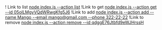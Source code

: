 ! Link to list [node index.js --action list](https://ibb.co/HD0gH8y)
!Link to get [node index.js --action get --id 05olLMgyVQdWRwgKfg5J6](https://ibb.co/kKyvVkR)
!Link to add [node index.js --action add --name Mango --email mango@gmail.com --phone 322-22-22](https://ibb.co/hY5fp82)
!Link to remove [node index.js --action remove --id qdggE76Jtbfd9eWJHrssH](https://ibb.co/X2NVHCV)

